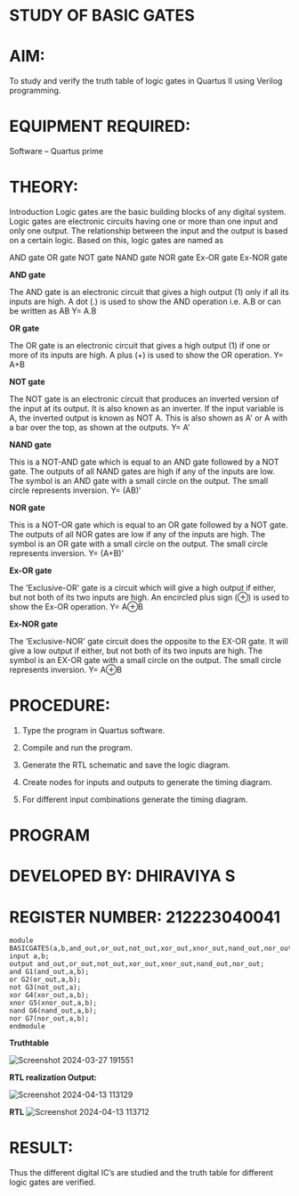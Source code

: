 # STUDY OF BASIC GATES

# AIM: 

To study and verify the truth table of logic gates in Quartus II using Verilog programming.

# EQUIPMENT REQUIRED:

Software – Quartus prime 

# THEORY:

Introduction Logic gates are the basic building blocks of any digital system. Logic gates are electronic circuits having one or more than one input and only one output. The relationship between the input and the output is based on a certain logic. Based on this, logic gates are named as

AND gate OR gate NOT gate NAND gate NOR gate Ex-OR gate Ex-NOR gate

**AND gate**

The AND gate is an electronic circuit that gives a high output (1) only if all its inputs are high. A dot (.) is used to show the AND operation i.e. A.B or can be written as AB
Y= A.B

**OR gate** 

The OR gate is an electronic circuit that gives a high output (1) if one or more of its inputs are high. A plus (+) is used to show the OR operation.
Y= A+B

**NOT gate**

The NOT gate is an electronic circuit that produces an inverted version of the input at its output. It is also known as an inverter. If the input variable is A, the inverted output is known as NOT A. This is also shown as A' or A with a bar over the top, as shown at the outputs.
Y= A'

**NAND gate**

This is a NOT-AND gate which is equal to an AND gate followed by a NOT gate. The outputs of all NAND gates are high if any of the inputs are low. The symbol is an AND gate with a small circle on the output. The small circle represents inversion.
Y= (AB)’

**NOR gate**

This is a NOT-OR gate which is equal to an OR gate followed by a NOT gate. The outputs of all NOR gates are low if any of the inputs are high. The symbol is an OR gate with a small circle on the output. The small circle represents inversion.
Y= (A+B)’

**Ex-OR gate**

The 'Exclusive-OR' gate is a circuit which will give a high output if either, but not both of its two inputs are high. An encircled plus sign (⊕) is used to show the Ex-OR operation.
Y= A⊕B

**Ex-NOR gate**

The 'Exclusive-NOR' gate circuit does the opposite to the EX-OR gate. It will give a low output if either, but not both of its two inputs are high. The symbol is an EX-OR gate with a small circle on the output. The small circle represents inversion.
Y= A⊕B

# PROCEDURE:

1.	Type the program in Quartus software.

2.	Compile and run the program.

3.	Generate the RTL schematic and save the logic diagram.

4.	Create nodes for inputs and outputs to generate the timing diagram.

5.	For different input combinations generate the timing diagram.


# PROGRAM

# DEVELOPED BY: DHIRAVIYA S
# REGISTER NUMBER: 212223040041
 ```
module BASICGATES(a,b,and_out,or_out,not_out,xor_out,xnor_out,nand_out,nor_out);
input a,b;
output and_out,or_out,not_out,xor_out,xnor_out,nand_out,nor_out;
and G1(and_out,a,b);
or G2(or_out,a,b);
not G3(not_out,a);
xor G4(xor_out,a,b);
xnor G5(xnor_out,a,b);
nand G6(nand_out,a,b);
nor G7(nor_out,a,b);
endmodule
 ```
**Truthtable**

![Screenshot 2024-03-27 191551](https://github.com/DHIRAVIYASUNDARAM/study-of-basic-gates/assets/165143880/f169b9e9-52b8-4ab2-b4a5-39e1b1840c4c)

**RTL realization Output:** 

![Screenshot 2024-04-13 113129](https://github.com/DHIRAVIYASUNDARAM/study-of-basic-gates/assets/165143880/c136efa3-202d-46a0-b7cb-fd7ae78f181e)

**RTL**
![Screenshot 2024-04-13 113712](https://github.com/DHIRAVIYASUNDARAM/study-of-basic-gates/assets/165143880/9dfbf968-ffc1-4ae7-b5ed-12a6830bb5c9)


# RESULT:

Thus the different digital IC’s are studied and the truth table for different logic gates are verified.

